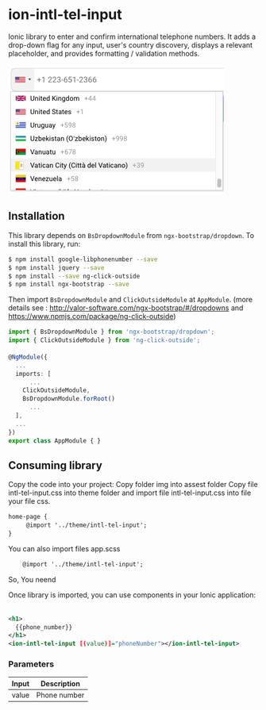 # ion-intl-tel-input

Ionic library to enter and confirm international telephone numbers. It adds a drop-down flag for any input, user's country discovery, displays a relevant placeholder, and provides formatting / validation methods.

![alt](ion-intl-tel-input.png)

## Installation

This library depends on `BsDropdownModule` from `ngx-bootstrap/dropdown`.
To install this library, run:

```bash
$ npm install google-libphonenumber --save
$ npm install jquery --save
$ npm install --save ng-click-outside
$ npm install ngx-bootstrap --save
```
Then import `BsDropdownModule` and `ClickOutsideModule` at `AppModule`. (more details see : http://valor-software.com/ngx-bootstrap/#/dropdowns and https://www.npmjs.com/package/ng-click-outside)

```typescript
import { BsDropdownModule } from 'ngx-bootstrap/dropdown';
import { ClickOutsideModule } from 'ng-click-outside';

@NgModule({
  ...
  imports: [
      ...
    ClickOutsideModule,
    BsDropdownModule.forRoot()
      ...
  ],
  ...
})
export class AppModule { }
```
## Consuming library

Copy the code into your project:
Copy folder img into assest folder
Copy file intl-tel-input.css into theme folder and import file intl-tel-input.css into file your file css.

```xml
home-page {
     @import '../theme/intl-tel-input';
}

```
You can also import files app.scss

```xml
    @import '../theme/intl-tel-input';
```
 So, You neend

Once library is imported, you can use components in your Ionic application:

```xml

<h1>
  {{phone_number}}
</h1>
<ion-intl-tel-input [(value)]="phoneNumber"></ion-intl-tel-input>
```

### Parameters

| Input | Description |
| ------ | ------ |
| value | Phone number |
